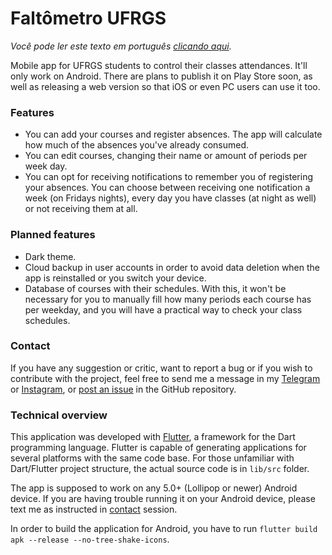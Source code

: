 # Faltômetro UFRGS

_Você pode ler este texto em português [clicando aqui](README_PTBR.md)._

Mobile app for UFRGS students to control their classes attendances. It'll only work on Android.
There are plans to publish it on Play Store soon, as well as releasing a web version so that iOS or
even PC users can use it too.

### Features
- You can add your courses and register absences. The app will calculate how much of the absences
you've already consumed.
- You can edit courses, changing their name or amount of periods per week day.
- You can opt for receiving notifications to remember you of registering your absences. You can
choose between receiving one notification a week (on Fridays nights), every day you have classes
(at night as well) or not receiving them at all.

### Planned features
- Dark theme.
- Cloud backup in user accounts in order to avoid data deletion when the app is reinstalled or you
switch your device.
- Database of courses with their schedules. With this, it won't be necessary for you to manually
fill how many periods each course has per weekday, and you will have a practical way to check your 
class schedules.

### Contact
If you have any suggestion or critic, want to report a bug or if you wish to contribute with the
project, feel free to send me a message in my [Telegram](https://t.me/bernardolansing) or 
[Instagram](https://instagram.com/bernardolansing), or 
[post an issue](https://github.com/bernardolansing/faltometro_ufrgs/issues) in the GitHub
repository.

### Technical overview
This application was developed with [Flutter](https://flutter.dev/), a framework for the Dart
programming language. Flutter is capable of generating applications for several platforms with the
same code base. For those unfamiliar with Dart/Flutter project structure, the actual source code is
in `lib/src` folder.

The app is supposed to work on any 5.0+ (Lollipop or newer) Android device. If you are having
trouble running it on your Android device, please text me as instructed in [contact](#contact)
session.

In order to build the application for Android, you have to run `flutter build apk --release
--no-tree-shake-icons`.
